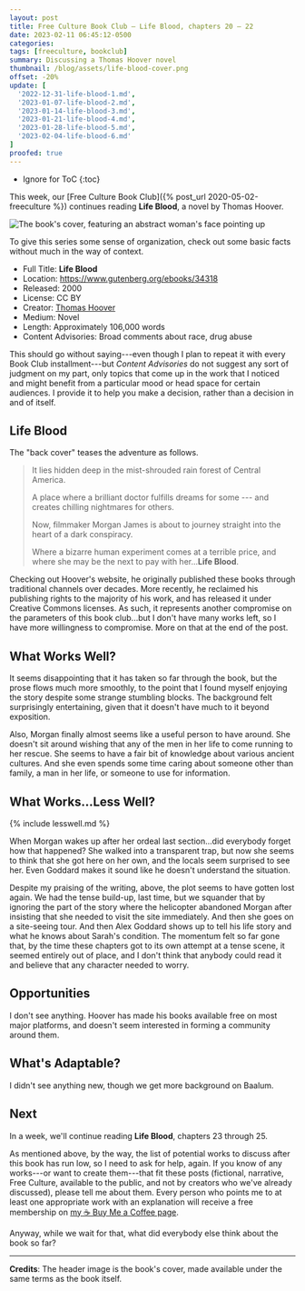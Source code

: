 ```yaml
---
layout: post
title: Free Culture Book Club — Life Blood, chapters 20 – 22
date: 2023-02-11 06:45:12-0500
categories:
tags: [freeculture, bookclub]
summary: Discussing a Thomas Hoover novel
thumbnail: /blog/assets/life-blood-cover.png
offset: -20%
update: [
  '2022-12-31-life-blood-1.md',
  '2023-01-07-life-blood-2.md',
  '2023-01-14-life-blood-3.md',
  '2023-01-21-life-blood-4.md',
  '2023-01-28-life-blood-5.md',
  '2023-02-04-life-blood-6.md'
]
proofed: true
---
```


* Ignore for ToC
{:toc}

This week, our [Free Culture Book Club]({% post_url 2020-05-02-freeculture %}) continues reading **Life Blood**, a novel by Thomas Hoover.

![The book's cover, featuring an abstract woman's face pointing up](/blog/assets/life-blood-cover.png "Out of the...something or other.")

To give this series some sense of organization, check out some basic facts without much in the way of context.

 * Full Title:  **Life Blood**
 * Location:  <https://www.gutenberg.org/ebooks/34318>
 * Released:  2000
 * License:  CC BY
 * Creator:  [Thomas Hoover](https://www.thomashoover.info/index.htm)
 * Medium:  Novel
 * Length:  Approximately 106,000 words
 * Content Advisories:  Broad comments about race, drug abuse

This should go without saying---even though I plan to repeat it with every Book Club installment---but *Content Advisories* do not suggest any sort of judgment on my part, only topics that come up in the work that I noticed and might benefit from a particular mood or head space for certain audiences.  I provide it to help you make a decision, rather than a decision in and of itself.

## Life Blood

The "back cover" teases the adventure as follows.

 > It lies hidden deep in the mist-shrouded rain forest of Central America.
 >
 > A place where a brilliant doctor fulfills dreams for some --- and creates chilling nightmares for others.
 >
 > Now, filmmaker Morgan James is about to journey straight into the heart of a dark conspiracy.
 >
 > Where a bizarre human experiment comes at a terrible price, and where she may be the next to pay with her...**Life Blood**.

Checking out Hoover's website, he originally published these books through traditional channels over decades.  More recently, he reclaimed his publishing rights to the majority of his work, and has released it under Creative Commons licenses.  As such, it represents another compromise on the parameters of this book club...but I don't have many works left, so I have more willingness to compromise.  More on that at the end of the post.

## What Works Well?

It seems disappointing that it has taken so far through the book, but the prose flows much more smoothly, to the point that I found myself enjoying the story despite some strange stumbling blocks.  The background felt surprisingly entertaining, given that it doesn't have much to it beyond exposition.

Also, Morgan finally almost seems like a useful person to have around.  She doesn't sit around wishing that any of the men in her life to come running to her rescue.  She seems to have a fair bit of knowledge about various ancient cultures.  And she even spends some time caring about someone other than family, a man in her life, or someone to use for information.

## What Works...Less Well?

{% include lesswell.md %}

When Morgan wakes up after her ordeal last section...did everybody forget how that happened?  She walked into a transparent trap, but now she seems to think that she got here on her own, and the locals seem surprised to see her.  Even Goddard makes it sound like he doesn't understand the situation.

Despite my praising of the writing, above, the plot seems to have gotten lost again.  We had the tense build-up, last time, but we squander that by ignoring the part of the story where the helicopter abandoned Morgan after insisting that she needed to visit the site immediately.  And then she goes on a site-seeing tour.  And then Alex Goddard shows up to tell his life story and what he knows about Sarah's condition.  The momentum felt so far gone that, by the time these chapters got to its own attempt at a tense scene, it seemed entirely out of place, and I don't think that anybody could read it and believe that any character needed to worry.

## Opportunities

I don't see anything.  Hoover has made his books available free on most major platforms, and doesn't seem interested in forming a community around them.

## What's Adaptable?

I didn't see anything new, though we get more background on Baalum.

## Next

In a week, we'll continue reading **Life Blood**, chapters 23 through 25.

As mentioned above, by the way, the list of potential works to discuss after this book has run low, so I need to ask for help, again.  If you know of any works---or want to create them---that fit these posts (fictional, narrative, Free Culture, available to the public, and not by creators who we've already discussed), please tell me about them.  Every person who points me to at least one appropriate work with an explanation will receive a free membership on [my ☕ Buy Me a Coffee page](https://buymeacoffee.com/jcolag).

Anyway, while we wait for that, what did everybody else think about the book so far?

* * *

**Credits**:  The header image is the book's cover, made available under the same terms as the book itself.

